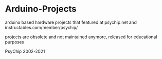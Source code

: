# Arduino-Projects
arduino based hardware projects that featured at psychip.net and instructables.com/member/psychip/

projects are obsolete and not maintained anymore, released for educational purposes

PsyChip
2002-2021
